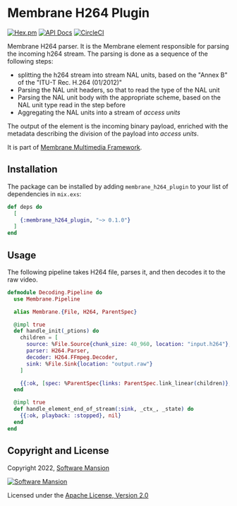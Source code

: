 # Membrane H264 Plugin

[![Hex.pm](https://img.shields.io/hexpm/v/membrane_h264_plugin.svg)](https://hex.pm/packages/membrane_h264_plugin)
[![API Docs](https://img.shields.io/badge/api-docs-yellow.svg?style=flat)](https://hexdocs.pm/membrane_h264_plugin)
[![CircleCI](https://circleci.com/gh/membraneframework/membrane_h264_plugin.svg?style=svg)](https://circleci.com/gh/membraneframework/membrane_h264_plugin)

Membrane H264 parser.
It is the Membrane element responsible for parsing the incoming h264 stream. The parsing is done as a sequence of the following steps:
* splitting the h264 stream into stream NAL units, based on the "Annex B" of the "ITU-T Rec. H.264 (01/2012)"
* Parsing the NAL unit headers, so that to read the type of the NAL unit
* Parsing the NAL unit body with the appropriate scheme, based on the NAL unit type read in the step before
* Aggregating the NAL units into a stream of *access units*

The output of the element is the incoming binary payload, enriched with the metadata describing the division of the payload into *access units*.

It is part of [Membrane Multimedia Framework](https://membraneframework.org).

## Installation

The package can be installed by adding `membrane_h264_plugin` to your list of dependencies in `mix.exs`:

```elixir
def deps do
  [
    {:membrane_h264_plugin, "~> 0.1.0"}
  ]
end
```

## Usage

The following pipeline takes H264 file, parses it, and then decodes it to the raw video.

```elixir
defmodule Decoding.Pipeline do
  use Membrane.Pipeline

  alias Membrane.{File, H264, ParentSpec}

  @impl true
  def handle_init(_ptions) do
    children = [
      source: %File.Source{chunk_size: 40_960, location: "input.h264"},
      parser: H264.Parser,
      decoder: H264.FFmpeg.Decoder,
      sink: %File.Sink{location: "output.raw"}
    ]

    {{:ok, [spec: %ParentSpec{links: ParentSpec.link_linear(children)}, playback: :playing]}, nil}
  end

  @impl true
  def handle_element_end_of_stream(:sink, _ctx_, _state) do
    {{:ok, playback: :stopped}, nil}
  end
end
```


## Copyright and License

Copyright 2022, [Software Mansion](https://swmansion.com/?utm_source=git&utm_medium=readme&utm_campaign=membrane_h264_plugin)

[![Software Mansion](https://logo.swmansion.com/logo?color=white&variant=desktop&width=200&tag=membrane-github)](https://swmansion.com/?utm_source=git&utm_medium=readme&utm_campaign=membrane_h264_plugin)

Licensed under the [Apache License, Version 2.0](LICENSE)

